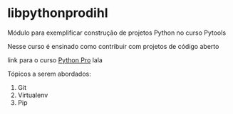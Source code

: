 # libpythonprodihl
Módulo para exemplificar construção de projetos Python no curso Pytools

Nesse curso é ensinado como contribuir com projetos de código aberto

link para o curso [Python Pro](https://www.python.pro.br)
lala

Tópicos a serem abordados:
 1. Git
 2. Virtualenv
 3. Pip
